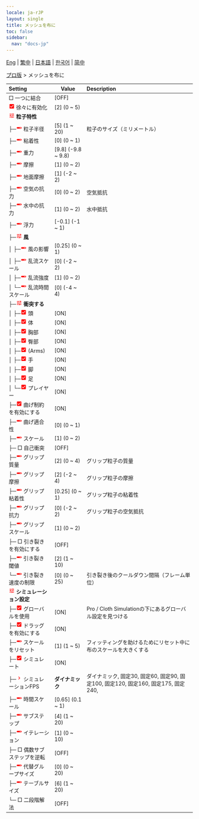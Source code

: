 ```yaml
---
locale: ja-rJP
layout: single
title: メッシュを布に
toc: false
sidebar:
  nav: "docs-jp"
---
```

[Eng](/dancexr/menu/2025.4/actor/mesh_to_cloth) | [繁中](/tw/dancexr/menu/2025.4/actor/mesh_to_cloth) | [日本語](/jp/dancexr/menu/2025.4/actor/mesh_to_cloth) | [한국어](/kr/dancexr/menu/2025.4/actor/mesh_to_cloth) | [简中](/zh/dancexr/menu/2025.4/actor/mesh_to_cloth)

[プロ版](../menu#プロ版) > メッシュを布に



| Setting | Value | Description |
| :--- | --- | :--- |
|  □ 一つに結合| [OFF] | 
| <img src="/images/icon/ic_check_on.png" alt="check on icon"/> 徐々に有効化| [2] (0 ~ 5) | 
| <img src="/images/icon/ic_tune.png" alt="tune icon"/> <b>粒子特性</b>| | 
| ├─<img src="/images/icon/ic_slider.png" alt="slider icon"/> 粒子半径| [5] (1 ~ 20) | 粒子のサイズ（ミリメートル）
| ├─<img src="/images/icon/ic_slider.png" alt="slider icon"/> 粘着性| [0] (0 ~ 1) | 
| ├─<img src="/images/icon/ic_slider.png" alt="slider icon"/> 重力| [9.8] (-9.8 ~ 9.8) | 
| ├─<img src="/images/icon/ic_slider.png" alt="slider icon"/> 摩擦| [1] (0 ~ 2) | 
| ├─<img src="/images/icon/ic_slider.png" alt="slider icon"/> 地面摩擦| [1] (-2 ~ 2) | 
| ├─<img src="/images/icon/ic_slider.png" alt="slider icon"/> 空気の抗力| [0] (0 ~ 2) | 空気抵抗
| ├─<img src="/images/icon/ic_slider.png" alt="slider icon"/> 水中の抗力| [1] (0 ~ 2) | 水中抵抗
| ├─<img src="/images/icon/ic_slider.png" alt="slider icon"/> 浮力| [-0.1] (-1 ~ 1) | 
| ├─<img src="/images/icon/ic_tune.png" alt="tune icon"/> <b>風</b>| | 
| │ ├─<img src="/images/icon/ic_slider.png" alt="slider icon"/> 風の影響| [0.25] (0 ~ 1) | 
| │ ├─<img src="/images/icon/ic_slider.png" alt="slider icon"/> 乱流スケール| [0] (-2 ~ 2) | 
| │ ├─<img src="/images/icon/ic_slider.png" alt="slider icon"/> 乱流強度| [1] (0 ~ 2) | 
| │ └─<img src="/images/icon/ic_slider.png" alt="slider icon"/> 乱流時間スケール| [0] (-4 ~ 4) | 
| ├─<img src="/images/icon/ic_tune.png" alt="tune icon"/> <b>衝突する</b>| | 
| │ ├─<img src="/images/icon/ic_check_on.png" alt="check on icon"/> 頭| [ON] | 
| │ ├─<img src="/images/icon/ic_check_on.png" alt="check on icon"/> 体| [ON] | 
| │ ├─<img src="/images/icon/ic_check_on.png" alt="check on icon"/> 胸部| [ON] | 
| │ ├─<img src="/images/icon/ic_check_on.png" alt="check on icon"/> 臀部| [ON] | 
| │ ├─<img src="/images/icon/ic_check_on.png" alt="check on icon"/> (Arms)| [ON] | 
| │ ├─<img src="/images/icon/ic_check_on.png" alt="check on icon"/> 手| [ON] | 
| │ ├─<img src="/images/icon/ic_check_on.png" alt="check on icon"/> 脚| [ON] | 
| │ ├─<img src="/images/icon/ic_check_on.png" alt="check on icon"/> 足| [ON] | 
| │ └─<img src="/images/icon/ic_check_on.png" alt="check on icon"/> プレイヤー| [ON] | 
| ├─<img src="/images/icon/ic_check_on.png" alt="check on icon"/> 曲げ制約を有効にする| [ON] | 
| ├─<img src="/images/icon/ic_slider.png" alt="slider icon"/> 曲げ適合性| [0] (0 ~ 1) | 
| ├─<img src="/images/icon/ic_slider.png" alt="slider icon"/> スケール| [1] (0 ~ 2) | 
| ├─ □ 自己衝突| [OFF] | 
| ├─<img src="/images/icon/ic_slider.png" alt="slider icon"/> グリップ質量| [2] (0 ~ 4) | グリップ粒子の質量
| ├─<img src="/images/icon/ic_slider.png" alt="slider icon"/> グリップ摩擦| [2] (-2 ~ 4) | グリップ粒子の摩擦
| ├─<img src="/images/icon/ic_slider.png" alt="slider icon"/> グリップ粘着性| [0.25] (0 ~ 1) | グリップ粒子の粘着性
| ├─<img src="/images/icon/ic_slider.png" alt="slider icon"/> グリップ抗力| [0] (-2 ~ 2) | グリップ粒子の空気抵抗
| ├─<img src="/images/icon/ic_slider.png" alt="slider icon"/> グリップスケール| [1] (0 ~ 2) | 
| ├─ □ 引き裂きを有効にする| [OFF] | 
| ├─<img src="/images/icon/ic_slider.png" alt="slider icon"/> 引き裂き閾値| [2] (1 ~ 10) | 
| └─<img src="/images/icon/ic_slider.png" alt="slider icon"/> 引き裂き速度の制限| [0] (0 ~ 25) | 引き裂き後のクールダウン間隔（フレーム単位）
| <img src="/images/icon/ic_tune.png" alt="tune icon"/> <b>シミュレーション設定</b>| | 
| ├─<img src="/images/icon/ic_check_on.png" alt="check on icon"/> グローバルを使用| [ON] | Pro / Cloth Simulationの下にあるグローバル設定を見つける
| ├─<img src="/images/icon/ic_check_on.png" alt="check on icon"/> ドラッグを有効にする| [ON] | 
| ├─<img src="/images/icon/ic_slider.png" alt="slider icon"/> スケールをリセット| [1] (1 ~ 5) | フィッティングを助けるためにリセット中に布のスケールを大きくする
| ├─<img src="/images/icon/ic_check_on.png" alt="check on icon"/> シミュレート| [ON] | 
| ├─<img src="/images/icon/ic_chevron.png" alt="chevron icon"/> シミュレーションFPS| **ダイナミック** | ダイナミック, 固定30, 固定60, 固定90, 固定100, 固定120, 固定160, 固定175, 固定240,  |
| ├─<img src="/images/icon/ic_slider.png" alt="slider icon"/> 時間スケール| [0.65] (0.1 ~ 1) | 
| ├─<img src="/images/icon/ic_slider.png" alt="slider icon"/> サブステップ| [4] (1 ~ 20) | 
| ├─<img src="/images/icon/ic_slider.png" alt="slider icon"/> イテレーション| [1] (0 ~ 10) | 
| ├─ □ 偶数サブステップを逆転| [OFF] | 
| ├─<img src="/images/icon/ic_slider.png" alt="slider icon"/> 代替グループサイズ| [0] (0 ~ 20) | 
| ├─<img src="/images/icon/ic_slider.png" alt="slider icon"/> テーブルサイズ| [6] (1 ~ 20) | 
| └─ □ 二段階解法| [OFF] | 
